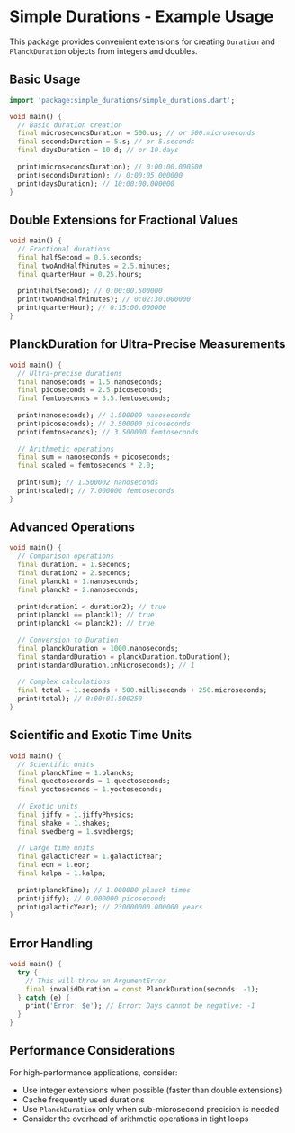 # Simple Durations - Example Usage

This package provides convenient extensions for creating `Duration` and `PlanckDuration` objects from integers and doubles.

## Basic Usage

```dart
import 'package:simple_durations/simple_durations.dart';

void main() {
  // Basic duration creation
  final microsecondsDuration = 500.us; // or 500.microseconds
  final secondsDuration = 5.s; // or 5.seconds
  final daysDuration = 10.d; // or 10.days
  
  print(microsecondsDuration); // 0:00:00.000500
  print(secondsDuration); // 0:00:05.000000
  print(daysDuration); // 10:00:00.000000
}
```

## Double Extensions for Fractional Values

```dart
void main() {
  // Fractional durations
  final halfSecond = 0.5.seconds;
  final twoAndHalfMinutes = 2.5.minutes;
  final quarterHour = 0.25.hours;
  
  print(halfSecond); // 0:00:00.500000
  print(twoAndHalfMinutes); // 0:02:30.000000
  print(quarterHour); // 0:15:00.000000
}
```

## PlanckDuration for Ultra-Precise Measurements

```dart
void main() {
  // Ultra-precise durations
  final nanoseconds = 1.5.nanoseconds;
  final picoseconds = 2.5.picoseconds;
  final femtoseconds = 3.5.femtoseconds;
  
  print(nanoseconds); // 1.500000 nanoseconds
  print(picoseconds); // 2.500000 picoseconds
  print(femtoseconds); // 3.500000 femtoseconds
  
  // Arithmetic operations
  final sum = nanoseconds + picoseconds;
  final scaled = femtoseconds * 2.0;
  
  print(sum); // 1.500002 nanoseconds
  print(scaled); // 7.000000 femtoseconds
}
```

## Advanced Operations

```dart
void main() {
  // Comparison operations
  final duration1 = 1.seconds;
  final duration2 = 2.seconds;
  final planck1 = 1.nanoseconds;
  final planck2 = 2.nanoseconds;
  
  print(duration1 < duration2); // true
  print(planck1 == planck1); // true
  print(planck1 <= planck2); // true
  
  // Conversion to Duration
  final planckDuration = 1000.nanoseconds;
  final standardDuration = planckDuration.toDuration();
  print(standardDuration.inMicroseconds); // 1
  
  // Complex calculations
  final total = 1.seconds + 500.milliseconds + 250.microseconds;
  print(total); // 0:00:01.500250
}
```

## Scientific and Exotic Time Units

```dart
void main() {
  // Scientific units
  final planckTime = 1.plancks;
  final quectoseconds = 1.quectoseconds;
  final yoctoseconds = 1.yoctoseconds;
  
  // Exotic units
  final jiffy = 1.jiffyPhysics;
  final shake = 1.shakes;
  final svedberg = 1.svedbergs;
  
  // Large time units
  final galacticYear = 1.galacticYear;
  final eon = 1.eon;
  final kalpa = 1.kalpa;
  
  print(planckTime); // 1.000000 planck times
  print(jiffy); // 0.000000 picoseconds
  print(galacticYear); // 230000000.000000 years
}
```

## Error Handling

```dart
void main() {
  try {
    // This will throw an ArgumentError
    final invalidDuration = const PlanckDuration(seconds: -1);
  } catch (e) {
    print('Error: $e'); // Error: Days cannot be negative: -1
  }
}
```

## Performance Considerations

For high-performance applications, consider:

- Use integer extensions when possible (faster than double extensions)
- Cache frequently used durations
- Use `PlanckDuration` only when sub-microsecond precision is needed
- Consider the overhead of arithmetic operations in tight loops
